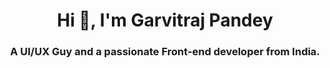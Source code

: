 <h1 align="center">Hi 👋, I'm Garvitraj Pandey</h1>
<h3 align="center">A UI/UX Guy and a passionate Front-end developer from India.</h3>
